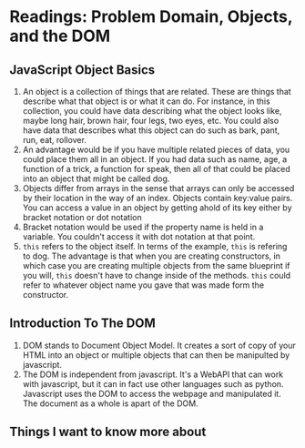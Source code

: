 # Readings: Problem Domain, Objects, and the DOM

## JavaScript Object Basics
  1. An object is a collection of things that are related. These are things that describe what that object is or what it can do. For instance, in this collection, you could have data describing what the object looks like, maybe long hair, brown hair, four legs, two eyes, etc. You could also have data that describes what this object can do such as bark, pant, run, eat, rollover. 
  2. An advantage would be if you have multiple related pieces of data, you could place them all in an object. If you had data such as name,  age, a function of a trick, a function for speak, then all of that could be placed into an object that might be called dog.
  3. Objects differ from arrays in the sense that arrays can only be accessed by their location in the way of an index. Objects contain key:value pairs. You can access a value in an object by getting ahold of its key either by bracket notation or dot notation
  4. Bracket notation would be used if the property name is held in a variable. You couldn't access it with dot notation at that point.
  5. `this` refers to the object itself. In terms of the example, `this` is refering to dog. The advantage is that when you are creating constructors, in which case you are creating multiple objects from the same blueprint if you will, `this` doesn't have to change inside of the methods. `this` could refer to whatever object name you gave that was made form the constructor.

## Introduction To The DOM
  1. DOM stands to Document Object Model. It creates a sort of copy of your HTML into an object or multiple objects that can then be manipulted by javascript.
  2. The DOM is independent from javascript. It's a WebAPI that can work with javascript, but it can in fact use other languages such as python. Javascript uses the DOM to access the webpage and manipulated it. The document as a whole is apart of the DOM.
## Things I want to know more about

